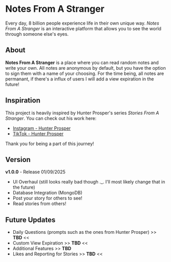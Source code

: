 # Notes From A Stranger

Every day, 8 billion people experience life in their own unique way. _Notes From A Stranger_ is an interactive platform that allows you to see the world through someone else's eyes.

## About

**Notes From A Stranger** is a place where you can read random notes and write your own. All notes are anonymous by default, but you have the option to sign them with a name of your choosing. For the time being, all notes are permanant, if there's a influx of users I will add a view expiration in the future!

## Inspiration

This project is heavily inspired by Hunter Prosper's series _Stories From A Stranger_. You can check out his work here:
- [Instagram - Hunter Prosper](https://www.instagram.com/hunter_prosper/?hl=en)
- [TikTok - Hunter Prosper](https://www.tiktok.com/@hunterprosper?lang=en)

Thank you for being a part of this journey!

## Version

**v1.0.0** - Release 01/09/2025
- UI Overhaul (still looks really bad though ._. I'll most likely change that in the future)
- Database Integration (MongoDB)
- Post your story for others to see!
- Read stories from others!

## Future Updates
- Daily Questions (prompts such as the ones from Hunter Prosper) >> **TBD** <<
- Custom View Expiration >> **TBD** <<
- Additional Features >> **TBD**
- Likes and Reporting for Stories >> **TBD** <<
